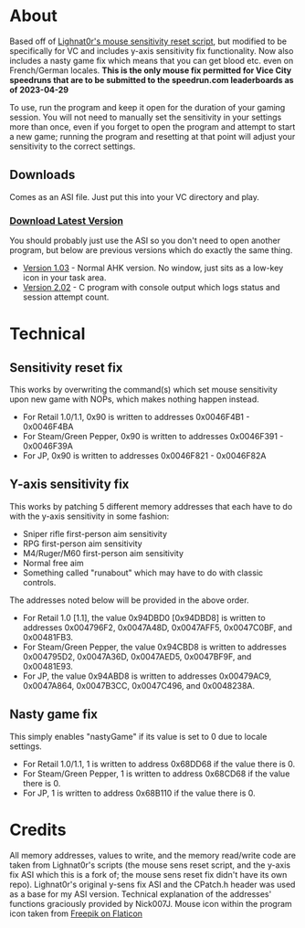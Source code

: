 # About
Based off of [Lighnat0r's mouse sensitivity reset script](https://github.com/Lighnat0r-pers/Files/blob/master/GTA%20VC%20No%20Mouse%20Sensitivity%20Reset.zip), but modified to be specifically for VC and includes y-axis sensitivity fix functionality. Now also includes a nasty game fix which means that you can get blood etc. even on French/German locales. 
**This is the only mouse fix permitted for Vice City speedruns that are to be submitted to the speedrun.com leaderboards as of 2023-04-29**  

To use, run the program and keep it open for the duration of your gaming session. You will not need to manually set the sensitivity in your settings more than once, even if you forget to open the program and attempt to start a new game; running the program and resetting at that point will adjust your sensitivity to the correct settings.
## Downloads
Comes as an ASI file. Just put this into your VC directory and play.
### [Download Latest Version](https://github.com/MhmdFVC/VC-Mouse-Fix/releases/download/3.0/VC-Mouse-Fix.asi)

You should probably just use the ASI so you don't need to open another program, but below are previous versions which do exactly the same thing.
 - [Version 1.03](https://github.com/MhmdFVC/VC-Mouse-Fix/releases/download/1.03/VC-Mouse-Fix-1.03.exe) - Normal AHK version. No window, just sits as a low-key icon in your task area.
 - [Version 2.02](https://github.com/MhmdFVC/VC-Mouse-Fix/releases/download/2.02/VC-Mouse-Fix-2.02.exe) - C program with console output which logs status and session attempt count.

# Technical
## Sensitivity reset fix
This works by overwriting the command(s) which set mouse sensitivity upon new game with NOPs, which makes nothing happen instead.
* For Retail 1.0/1.1, 0x90 is written to addresses 0x0046F4B1 - 0x0046F4BA
* For Steam/Green Pepper, 0x90 is written to addresses 0x0046F391 - 0x0046F39A
* For JP, 0x90 is written to addresses 0x0046F821 - 0x0046F82A

## Y-axis sensitivity fix
This works by patching 5 different memory addresses that each have to do with the y-axis sensitivity in some fashion: 
* Sniper rifle first-person aim sensitivity
* RPG first-person aim sensitivity
* M4/Ruger/M60 first-person aim sensitivity
* Normal free aim
* Something called "runabout" which may have to do with classic controls.

The addresses noted below will be provided in the above order.
* For Retail 1.0 [1.1], the value 0x94DBD0 [0x94DBD8] is written to addresses 0x004796F2, 0x0047A48D, 0x0047AFF5, 0x0047C0BF, and 0x00481FB3.
* For Steam/Green Pepper, the value 0x94CBD8 is written to addresses 0x004795D2, 0x0047A36D, 0x0047AED5, 0x0047BF9F, and 0x00481E93.
* For JP, the value 0x94ABD8 is written to addresses 0x00479AC9, 0x0047A864, 0x0047B3CC, 0x0047C496, and 0x0048238A.

## Nasty game fix
This simply enables "nastyGame" if its value is set to 0 due to locale settings.
* For Retail 1.0/1.1, 1 is written to address 0x68DD68 if the value there is 0.
* For Steam/Green Pepper, 1 is written to address 0x68CD68 if the value there is 0.
* For JP, 1 is written to address 0x68B110 if the value there is 0.

# Credits
All memory addresses, values to write, and the memory read/write code are taken from Lighnat0r's scripts (the mouse sens reset script, and the y-axis fix ASI which this is a fork of; the mouse sens reset fix didn't have its own repo). Lighnat0r's original y-sens fix ASI and the CPatch.h header was used as a base for my ASI version. Technical explanation of the addresses' functions graciously provided by Nick007J. Mouse icon within the program icon taken from [Freepik on Flaticon](https://www.flaticon.com/free-icons/mouse)
